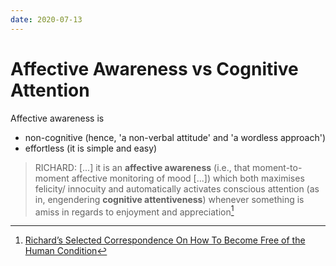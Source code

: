 ```yaml
---
date: 2020-07-13
---
```


# Affective Awareness vs Cognitive Attention

Affective awareness is

- non-cognitive (hence, 'a non-verbal attitude' and 'a wordless approach')
- effortless (it is simple and easy)

> RICHARD: [...] it is an **affective awareness** (i.e., that moment-to-moment affective monitoring of mood [...]) which both maximises felicity/ innocuity and automatically activates conscious attention (as in, engendering **cognitive attentiveness**) whenever something is amiss in regards to enjoyment and appreciation[^ref]

[^ref]: [Richard’s Selected Correspondence On How To Become Free of the Human Condition](http://www.actualfreedom.com.au/richard/selectedcorrespondence/sc-method.htm)
